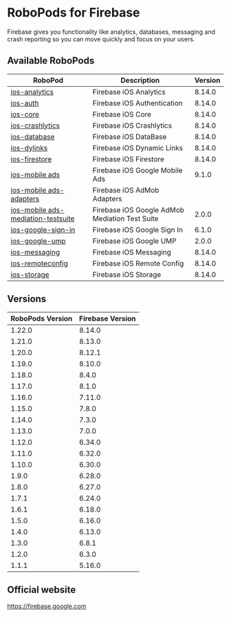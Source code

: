 # RoboPods for Firebase

Firebase gives you functionality like analytics, databases, messaging and crash reporting so you can move quickly and focus on your users.

## Available RoboPods

| RoboPod                                                                          | Description                                    | Version |
|----------------------------------------------------------------------------------|------------------------------------------------|---------|
| [ios-analytics](ios-analytics/)                                                  | Firebase iOS Analytics                         | 8.14.0  |
| [ios-auth](ios-auth/)                                                            | Firebase iOS Authentication                    | 8.14.0  |
| [ios-core](ios-core/)                                                            | Firebase iOS Core                              | 8.14.0  |
| [ios-crashlytics](ios-crashlytics/)                                              | Firebase iOS Crashlytics                       | 8.14.0  |
| [ios-database](ios-database/)                                                    | Firebase iOS DataBase                          | 8.14.0  |
| [ios-dylinks](ios-dylinks/)                                                      | Firebase iOS Dynamic Links                     | 8.14.0  |
| [ios-firestore](ios-firestore/)                                                  | Firebase iOS Firestore                         | 8.14.0  |
| [ios-mobile ads](ios-google-mobile-ads/)                                         | Firebase iOS Google Mobile Ads                 | 9.1.0   |
| [ios-mobile ads-adapters](ios-google-mobile-ads-adapters/)                       | Firebase iOS AdMob Adapters                    |         |
| [ios-mobile ads-mediation-testsuite](ios-google-mobile-ads-mediation-testsuite/) | Firebase iOS Google AdMob Mediation Test Suite | 2.0.0   |
| [ios-google-sign-in](ios-google-sign-in/)                                        | Firebase iOS Google Sign In                    | 6.1.0   |
| [ios-google-ump](ios-google-ump/)                                                | Firebase iOS Google UMP                        | 2.0.0   |
| [ios-messaging](ios-messaging/)                                                  | Firebase iOS Messaging                         | 8.14.0  |
| [ios-remoteconfig](ios-remoteconfig/)                                            | Firebase iOS Remote Config                     | 8.14.0  |
| [ios-storage](ios-storage/)                                                      | Firebase iOS Storage                           | 8.14.0  |

## Versions

| RoboPods Version | Firebase Version |
|------------------|------------------|
| 1.22.0           | 8.14.0           |
| 1.21.0           | 8.13.0           |
| 1.20.0           | 8.12.1           |
| 1.19.0           | 8.10.0           |
| 1.18.0           | 8.4.0            |
| 1.17.0           | 8.1.0            |
| 1.16.0           | 7.11.0           |
| 1.15.0           | 7.8.0            |
| 1.14.0           | 7.3.0            |
| 1.13.0           | 7.0.0            |
| 1.12.0           | 6.34.0           |
| 1.11.0           | 6.32.0           |
| 1.10.0           | 6.30.0           |
| 1.9.0            | 6.28.0           |
| 1.8.0            | 6.27.0           |
| 1.7.1            | 6.24.0           |
| 1.6.1            | 6.18.0           |
| 1.5.0            | 6.16.0           |
| 1.4.0            | 6.13.0           |
| 1.3.0            | 6.8.1            |
| 1.2.0            | 6.3.0            |
| 1.1.1            | 5.16.0           |

## Official website

https://firebase.google.com